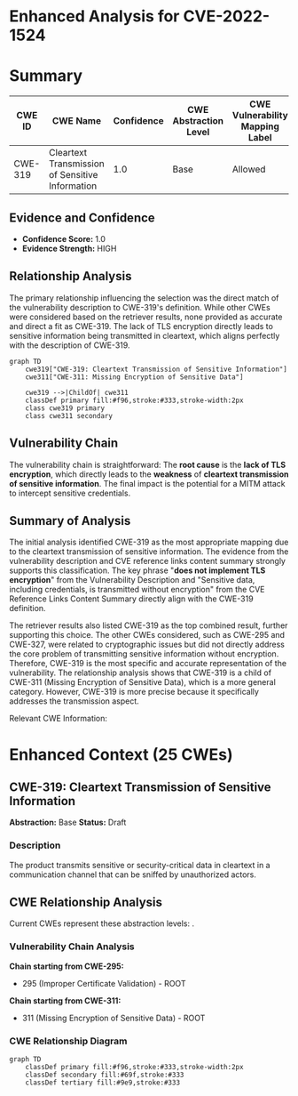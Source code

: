 # Enhanced Analysis for CVE-2022-1524

# Summary
| CWE ID | CWE Name | Confidence | CWE Abstraction Level | CWE Vulnerability Mapping Label | CWE-Vulnerability Mapping Notes |
|---|---|---|---|---|---|
| CWE-319 | Cleartext Transmission of Sensitive Information | 1.0 | Base | Allowed | Primary CWE |

## Evidence and Confidence

*   **Confidence Score:** 1.0
*   **Evidence Strength:** HIGH

## Relationship Analysis
The primary relationship influencing the selection was the direct match of the vulnerability description to CWE-319's definition. While other CWEs were considered based on the retriever results, none provided as accurate and direct a fit as CWE-319. The lack of TLS encryption directly leads to sensitive information being transmitted in cleartext, which aligns perfectly with the description of CWE-319.

```mermaid
graph TD
    cwe319["CWE-319: Cleartext Transmission of Sensitive Information"]
    cwe311["CWE-311: Missing Encryption of Sensitive Data"]

    cwe319 -->|ChildOf| cwe311
    classDef primary fill:#f96,stroke:#333,stroke-width:2px
    class cwe319 primary
    class cwe311 secondary
```

## Vulnerability Chain
The vulnerability chain is straightforward: The **root cause** is the **lack of TLS encryption**, which directly leads to the **weakness** of **cleartext transmission of sensitive information**. The final impact is the potential for a MITM attack to intercept sensitive credentials.

## Summary of Analysis
The initial analysis identified CWE-319 as the most appropriate mapping due to the cleartext transmission of sensitive information. The evidence from the vulnerability description and CVE reference links content summary strongly supports this classification. The key phrase "**does not implement TLS encryption**" from the Vulnerability Description and "Sensitive data, including credentials, is transmitted without encryption" from the CVE Reference Links Content Summary directly align with the CWE-319 definition.

The retriever results also listed CWE-319 as the top combined result, further supporting this choice. The other CWEs considered, such as CWE-295 and CWE-327, were related to cryptographic issues but did not directly address the core problem of transmitting sensitive information without encryption. Therefore, CWE-319 is the most specific and accurate representation of the vulnerability. The relationship analysis shows that CWE-319 is a child of CWE-311 (Missing Encryption of Sensitive Data), which is a more general category. However, CWE-319 is more precise because it specifically addresses the transmission aspect.

Relevant CWE Information:

# Enhanced Context (25 CWEs)

## CWE-319: Cleartext Transmission of Sensitive Information
**Abstraction:** Base
**Status:** Draft

### Description
The product transmits sensitive or security-critical data in cleartext in a communication channel that can be sniffed by unauthorized actors.


## CWE Relationship Analysis

Current CWEs represent these abstraction levels: .


### Vulnerability Chain Analysis

**Chain starting from CWE-295:**
- 295 (Improper Certificate Validation) - ROOT


**Chain starting from CWE-311:**
- 311 (Missing Encryption of Sensitive Data) - ROOT



### CWE Relationship Diagram

```mermaid
graph TD
    classDef primary fill:#f96,stroke:#333,stroke-width:2px
    classDef secondary fill:#69f,stroke:#333
    classDef tertiary fill:#9e9,stroke:#333
```